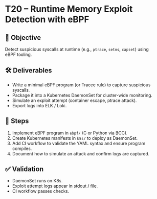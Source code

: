 # T20 – Runtime Memory Exploit Detection with eBPF

## 🎯 Objective
Detect suspicious syscalls at runtime (e.g., `ptrace`, `setns`, `capset`) using eBPF tooling.

## 🛠️ Deliverables
- Write a minimal eBPF program (or Tracee rule) to capture suspicious syscalls.
- Package it into a Kubernetes DaemonSet for cluster-wide monitoring.
- Simulate an exploit attempt (container escape, ptrace attack).
- Export logs into ELK / Loki.

## 🚀 Steps
1. Implement eBPF program in `ebpf/` (C or Python via BCC).
2. Create Kubernetes manifests in `k8s/` to deploy as DaemonSet.
3. Add CI workflow to validate the YAML syntax and ensure program compiles.
4. Document how to simulate an attack and confirm logs are captured.

## ✅ Validation
- DaemonSet runs on K8s.
- Exploit attempt logs appear in stdout / file.
- CI workflow passes checks.

